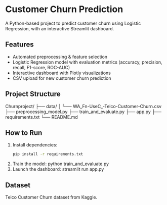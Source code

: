 # Customer Churn Prediction

A Python-based project to predict customer churn using Logistic Regression, with an interactive Streamlit dashboard.

## Features
- Automated preprocessing & feature selection
- Logistic Regression model with evaluation metrics (accuracy, precision, recall, F1-score, ROC-AUC)
- Interactive dashboard with Plotly visualizations
- CSV upload for new customer churn prediction

## Project Structure
Churnproject/
├── data/
│ └── WA_Fn-UseC_-Telco-Customer-Churn.csv
├── preprocessing_model.py
├── train_and_evaluate.py
├── app.py
├── requirements.txt
└── README.md

## How to Run
1. Install dependencies:
   ```bash
   pip install -r requirements.txt
2. Train the model:
    python train_and_evaluate.py
3. Launch the dashboard:
    streamlit run app.py

## Dataset
Telco Customer Churn dataset from Kaggle.
